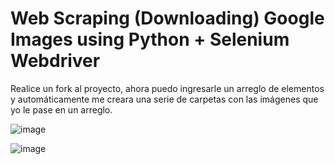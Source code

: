 # Web Scraping (Downloading) Google Images using Python + Selenium Webdriver

Realice un fork al proyecto, ahora puedo ingresarle un arreglo de elementos y automáticamente me creara una serie de carpetas con las imágenes que yo le pase en un arreglo.

![image](https://user-images.githubusercontent.com/83243886/162602212-15db99bf-fa2f-4571-b918-d2f25eb4655a.png)


![image](https://user-images.githubusercontent.com/83243886/162602216-a4fd2448-b50a-4626-8b5a-1da5d3f53466.png)

